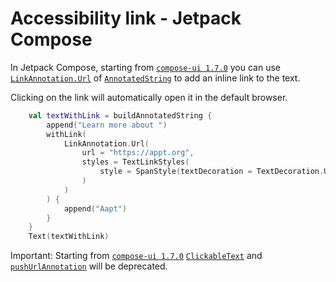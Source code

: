 # Accessibility link - Jetpack Compose

In Jetpack Compose, starting from [`compose-ui 1.7.0`](https://developer.android.com/jetpack/androidx/releases/compose-ui#1.7.0-alpha07) you can use [`LinkAnnotation.Url`](https://developer.android.com/reference/kotlin/androidx/compose/ui/text/LinkAnnotation.Url) of [`AnnotatedString`](https://developer.android.com/reference/kotlin/androidx/compose/ui/text/AnnotatedString) to add an inline link to the text. 

Clicking on the link will automatically open it in the default browser.

```kotlin
    val textWithLink = buildAnnotatedString {
        append("Learn more about ")
        withLink(
            LinkAnnotation.Url(
                url = "https://appt.org",
                styles = TextLinkStyles(
                    style = SpanStyle(textDecoration = TextDecoration.Underline, color = Color.Blue)
                )
            )
        ) {
            append("Aapt")
        }
    }
    Text(textWithLink)
```

Important: Starting from [`compose-ui 1.7.0`](https://developer.android.com/jetpack/androidx/releases/compose-ui#1.7.0-alpha07) [`ClickableText`](https://developer.android.com/reference/kotlin/androidx/compose/foundation/text/package-summary#ClickableText(androidx.compose.ui.text.AnnotatedString,androidx.compose.ui.Modifier,androidx.compose.ui.text.TextStyle,kotlin.Boolean,androidx.compose.ui.text.style.TextOverflow,kotlin.Int,kotlin.Function1,kotlin.Function1)) and [`pushUrlAnnotation`](https://developer.android.com/reference/kotlin/androidx/compose/ui/text/AnnotatedString.Builder#pushUrlAnnotation(androidx.compose.ui.text.UrlAnnotation)) will be deprecated.
